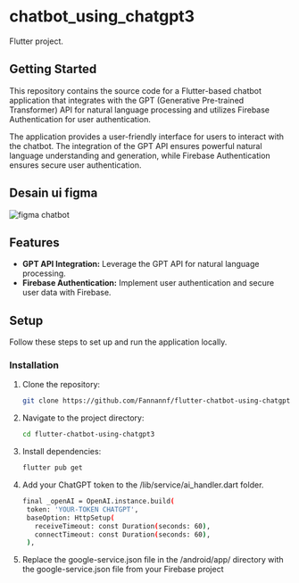 # chatbot_using_chatgpt3

Flutter project.

## Getting Started
This repository contains the source code for a Flutter-based chatbot application that integrates with the GPT (Generative Pre-trained Transformer) API for natural language processing and utilizes Firebase Authentication for user authentication.

The application provides a user-friendly interface for users to interact with the chatbot. The integration of the GPT API ensures powerful natural language understanding and generation, while Firebase Authentication ensures secure user authentication.

## Desain ui figma

![figma chatbot](https://github.com/Fannannf/flutter-chatbot-using-chatgpt3/assets/57026015/dd1898b2-5853-4dda-aa29-5d08fba2a1fc)

## Features
- **GPT API Integration:** Leverage the GPT API for natural language processing.
- **Firebase Authentication:**  Implement user authentication and secure user data with Firebase.

## Setup
Follow these steps to set up and run the application locally.

### Installation

1. Clone the repository:
   ```bash
   git clone https://github.com/Fannannf/flutter-chatbot-using-chatgpt3.git

2. Navigate to the project directory:
   ```bash
   cd flutter-chatbot-using-chatgpt3
   
3. Install dependencies:
   ```bash
   flutter pub get

4. Add your ChatGPT token to the /lib/service/ai_handler.dart folder.
   ```bash
   final _openAI = OpenAI.instance.build(
    token: 'YOUR-TOKEN CHATGPT',
    baseOption: HttpSetup(
      receiveTimeout: const Duration(seconds: 60),
      connectTimeout: const Duration(seconds: 60),
    ),

5. Replace the google-service.json file in the /android/app/ directory with the google-service.json file from your Firebase project
